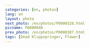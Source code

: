 ```yaml
---
categories: [en, photos]
lang: en
layout: photo
next_photo: /en/photos/P0000328.html
picname: P0000048
prev_photo: /en/photos/P0000387.html
tags: [Dead Klippspringer, Flower]
---
```

